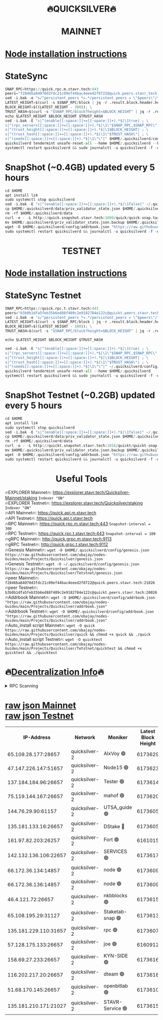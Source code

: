 <h1 align="center"> 🔥QUICKSILVER🔥</h1>

<h1 align="center"> MAINNET</h1>

[Node installation instructions](https://github.com/obajay/nodes-Guides/tree/main/Projects/Quicksilver)
=

# StateSync
```python
SNAP_RPC=https://quick.rpc.m.stavr.tech:443
peers="f2846ba84070d3fdc21c09ef44bac4eeed2f8722@quick.peers.stavr.tech:21026"
sed -i.bak -e "s/^persistent_peers *=.*/persistent_peers = \"$peers\"/" $HOME/.quicksilverd/config/config.toml
LATEST_HEIGHT=$(curl -s $SNAP_RPC/block | jq -r .result.block.header.height); \
BLOCK_HEIGHT=$((LATEST_HEIGHT - 300)); \
TRUST_HASH=$(curl -s "$SNAP_RPC/block?height=$BLOCK_HEIGHT" | jq -r .result.block_id.hash)
echo $LATEST_HEIGHT $BLOCK_HEIGHT $TRUST_HASH
sed -i.bak -E "s|^(enable[[:space:]]+=[[:space:]]+).*$|\1true| ; \
s|^(rpc_servers[[:space:]]+=[[:space:]]+).*$|\1\"$SNAP_RPC,$SNAP_RPC\"| ; \
s|^(trust_height[[:space:]]+=[[:space:]]+).*$|\1$BLOCK_HEIGHT| ; \
s|^(trust_hash[[:space:]]+=[[:space:]]+).*$|\1\"$TRUST_HASH\"| ; \
s|^(seeds[[:space:]]+=[[:space:]]+).*$|\1\"\"|" $HOME/.quicksilverd/config/config.toml
quicksilverd tendermint unsafe-reset-all --home $HOME/.quicksilverd --keep-addr-book
systemctl restart quicksilverd && sudo journalctl -u quicksilverd -f -o cat
```

# SnapShot (~0.4GB) updated every 5 hours
```python
cd $HOME
apt install lz4
sudo systemctl stop quicksilverd
sed -i.bak -E "s|^(enable[[:space:]]+=[[:space:]]+).*$|\1false|" ~/.quicksilverd/config/config.toml
cp $HOME/.quicksilverd/data/priv_validator_state.json $HOME/.quicksilverd/priv_validator_state.json.backup
rm -rf $HOME/.quicksilverd/data
curl -o - -L http://quick.snapshot.stavr.tech:1009/quick/quick-snap.tar.lz4 | lz4 -c -d - | tar -x -C $HOME/.quicksilverd --strip-components 2
mv $HOME/.quicksilverd/priv_validator_state.json.backup $HOME/.quicksilverd/data/priv_validator_state.json
wget -O $HOME/.quicksilverd/config/addrbook.json "https://raw.githubusercontent.com/obajay/nodes-Guides/main/Projects/Quicksilver/addrbook.json"
sudo systemctl restart quicksilverd && journalctl -u quicksilverd -f -o cat
```

<h1 align="center"> TESTNET</h1>

[Node installation instructions](https://github.com/obajay/nodes-Guides/tree/main/Projects/Quicksilver/Tetstnet)
=

# StateSync Testnet
```python
SNAP_RPC=https://quick.rpc.t.stavr.tech:443
peers="b3b0b1dfa5feb35b6ed88f409c2e9182784e122c@quickt.peers.stavr.tech:20026"
sed -i.bak -e "s/^persistent_peers *=.*/persistent_peers = \"$peers\"/" $HOME/.quicksilverd/config/config.toml
LATEST_HEIGHT=$(curl -s $SNAP_RPC/block | jq -r .result.block.header.height); \
BLOCK_HEIGHT=$((LATEST_HEIGHT - 100)); \
TRUST_HASH=$(curl -s "$SNAP_RPC/block?height=$BLOCK_HEIGHT" | jq -r .result.block_id.hash)

echo $LATEST_HEIGHT $BLOCK_HEIGHT $TRUST_HASH

sed -i.bak -E "s|^(enable[[:space:]]+=[[:space:]]+).*$|\1true| ; \
s|^(rpc_servers[[:space:]]+=[[:space:]]+).*$|\1\"$SNAP_RPC,$SNAP_RPC\"| ; \
s|^(trust_height[[:space:]]+=[[:space:]]+).*$|\1$BLOCK_HEIGHT| ; \
s|^(trust_hash[[:space:]]+=[[:space:]]+).*$|\1\"$TRUST_HASH\"| ; \
s|^(seeds[[:space:]]+=[[:space:]]+).*$|\1\"\"|" ~/.quicksilverd/config/config.toml
quicksilverd tendermint unsafe-reset-all --home $HOME/.quicksilverd
systemctl restart quicksilverd && sudo journalctl -u quicksilverd -f -o cat

```

# SnapShot Testnet (~0.2GB) updated every 5 hours
```python
cd $HOME
apt install lz4
sudo systemctl stop quicksilverd
sed -i.bak -E "s|^(enable[[:space:]]+=[[:space:]]+).*$|\1false|" ~/.quicksilverd/config/config.toml
cp $HOME/.quicksilverd/data/priv_validator_state.json $HOME/.quicksilverd/priv_validator_state.json.backup
rm -rf $HOME/.quicksilverd/data
curl -o - -L http://quickt.snapshot.stavr.tech:1016/quickt/quickt-snap.tar.lz4 | lz4 -c -d - | tar -x -C $HOME/.quicksilverd --strip-components 2
mv $HOME/.quicksilverd/priv_validator_state.json.backup $HOME/.quicksilverd/data/priv_validator_state.json
wget -O $HOME/.quicksilverd/config/addrbook.json "https://raw.githubusercontent.com/obajay/nodes-Guides/main/Projects/Quicksilver/Tetstnet/addrbook.json"
sudo systemctl restart quicksilverd && journalctl -u quicksilverd -f -o cat
```
 <h1 align="center"> Useful Tools</h1>

🔥EXPLORER Mainnet🔥:        https://explorer.stavr.tech/Quicksilver-Mainnet/staking    `Indexer "ON"` \
🔥EXPLORER Testnet🔥:        https://explorer.stavr.tech/Quicksilver/staking	        `Indexer "ON"` \
🔥API Mainnet🔥: 			 https://quick.api.m.stavr.tech \
🔥API Testnet🔥: 			 https://quick.api.t.stavr.tech \
🔥RPC Mainnet🔥:             https://quick.rpc.m.stavr.tech:443              `Snapshot-interval = 300` \
🔥RPC Testnet🔥:             https://quick.rpc.t.stavr.tech:443              `Snapshot-interval = 100` \
🔥gRPC Mainnet🔥:                    http://quick.grpc.m.stavr.tech:9113 \
🔥gRPC Testnet🔥:                    http://quick.grpc.t.stavr.tech:9112 \
🔥Genesis Mainnet🔥: `wget -O $HOME/.quicksilverd/config/genesis.json https://raw.githubusercontent.com/obajay/nodes-Guides/main/Projects/Quicksilver/genesis.json` \
🔥Genesis Testnet🔥: `wget -O ~/.quicksilverd/config/genesis.json https://raw.githubusercontent.com/obajay/nodes-Guides/main/Projects/Quicksilver/Tetstnet/genesis.json` \
🔥peer Mainnet🔥:					 `f2846ba84070d3fdc21c09ef44bac4eeed2f8722@quick.peers.stavr.tech:21026` \
🔥peer Testnet🔥:					 `b3b0b1dfa5feb35b6ed88f409c2e9182784e122c@quickt.peers.stavr.tech:20026` \
🔥Addrbook Mainnet🔥:    ```wget -O $HOME/.quicksilverd/config/addrbook.json "https://raw.githubusercontent.com/obajay/nodes-Guides/main/Projects/Quicksilver/addrbook.json"``` \
🔥Addrbook Testnet🔥:    ```wget -O $HOME/.quicksilverd/config/addrbook.json "https://raw.githubusercontent.com/obajay/nodes-Guides/main/Projects/Quicksilver/addrbook.json"``` \
🔥Auto_install script Mainnet🔥: ```wget -O quick https://raw.githubusercontent.com/obajay/nodes-Guides/main/Projects/Quicksilver/quick && chmod +x quick && ./quick``` \
🔥Auto_install script Testnet🔥: ```wget -O quicktest https://raw.githubusercontent.com/obajay/nodes-Guides/main/Projects/Quicksilver/Tetstnet/quicktest && chmod +x quicktest && ./quicktest```

🔥[Decentralization Info](https://github.com/obajay/StateSync-snapshots/tree/main/Projects/Quicksilver/Decentralization)🔥
=

<details>
<summary>RPC Scanning</summary>

<h2 align="center"> We scan nodes in real time every 4 hours. And we provide the final result of RPC endpoints.
We cannot influence the operation of these nodes in any way. </h2>


```python
If Voting Power is higher than 0 --> then the Node is a validator of the network and may be subject to attack and be a potential threat to the chain.
```
```python
We marked such validators with a red symbol
```

</details>

[raw json Mainnet](https://rpc-check.quickm.stavr.tech/quickm/rpc-quickm-result.json) \
[raw json Testnet](https://github.com/obajay/StateSync-snapshots/tree/main/Projects/Quicksilver/Rpc-Check-Testnet)
=


<table><tr><th>IP-Address</th><th>Network</th><th>Moniker</th><th>Latest Block Height</th><th>Earliest Block Height</th><th>Catching Up</th><th>Tx Index</th><th>Voting Power</th><th>Scan Time</th></tr><tr><td>65.109.28.177:28657</td><td>quicksilver-2</td><td>AlxVoy 🟢</td><td>6173629</td><td>3562001</td><td>False</td><td>off</td><td>0</td><td>2024-02-28T14:12:34.313228338UTC</td></tr><tr><td>47.147.226.147:51657</td><td>quicksilver-2</td><td>Node15 🟢</td><td>6173623</td><td>5151648</td><td>False</td><td>off</td><td>0</td><td>2024-02-28T14:11:57.033036905UTC</td></tr><tr><td>137.184.184.96:26657</td><td>quicksilver-2</td><td>Tester 🟢</td><td>6173614</td><td>5550692</td><td>False</td><td>off</td><td>0</td><td>2024-02-28T14:11:03.502971174UTC</td></tr><tr><td>75.119.144.167:26657</td><td>quicksilver-2</td><td>mahof 🟢</td><td>6173620</td><td>5654794</td><td>False</td><td>on</td><td>0</td><td>2024-02-28T14:11:41.493291949UTC</td></tr><tr><td>144.76.29.90:61157</td><td>quicksilver-2</td><td>UTSA_guide 🟢</td><td>6173605</td><td>5743301</td><td>False</td><td>on</td><td>0</td><td>2024-02-28T14:10:11.922683425UTC</td></tr><tr><td>135.181.133.16:26657</td><td>quicksilver-2</td><td>DStake 🔴</td><td>6173605</td><td>5807001</td><td>False</td><td>on</td><td>79670</td><td>2024-02-28T14:10:11.376216996UTC</td></tr><tr><td>161.97.82.203:26257</td><td>quicksilver-2</td><td>Fort 🟢</td><td>6161015</td><td>5863421</td><td>False</td><td>on</td><td>0</td><td>2024-02-28T14:10:08.880200836UTC</td></tr><tr><td>142.132.136.106:22657</td><td>quicksilver-2</td><td>SERVICES 🟢</td><td>6173617</td><td>5920001</td><td>False</td><td>on</td><td>0</td><td>2024-02-28T14:11:23.458558858UTC</td></tr><tr><td>66.172.36.134:14857</td><td>quicksilver-2</td><td>node 🟢</td><td>6173609</td><td>5950756</td><td>False</td><td>on</td><td>0</td><td>2024-02-28T14:10:36.578346055UTC</td></tr><tr><td>66.172.36.136:14857</td><td>quicksilver-2</td><td>node 🟢</td><td>6173609</td><td>5950756</td><td>False</td><td>on</td><td>0</td><td>2024-02-28T14:10:37.358049019UTC</td></tr><tr><td>46.4.121.72:26657</td><td>quicksilver-2</td><td>nkbblocks 🟢</td><td>6173615</td><td>6056301</td><td>False</td><td>on</td><td>0</td><td>2024-02-28T14:11:12.044567601UTC</td></tr><tr><td>65.108.195.29:31127</td><td>quicksilver-2</td><td>Staketab-snap 🟢</td><td>6173613</td><td>6075001</td><td>False</td><td>off</td><td>0</td><td>2024-02-28T14:10:56.447312065UTC</td></tr><tr><td>135.181.229.110:31657</td><td>quicksilver-2</td><td>rpc 🟢</td><td>6173607</td><td>6133480</td><td>False</td><td>on</td><td>0</td><td>2024-02-28T14:10:25.179690056UTC</td></tr><tr><td>57.128.175.133:26657</td><td>quicksilver-2</td><td>joe 🟢</td><td>6160912</td><td>6158460</td><td>False</td><td>on</td><td>0</td><td>2024-02-28T14:10:12.215484808UTC</td></tr><tr><td>158.69.27.233:26657</td><td>quicksilver-2</td><td>KYN-SIDE 🟢</td><td>6173616</td><td>6159001</td><td>False</td><td>on</td><td>0</td><td>2024-02-28T14:11:16.713619278UTC</td></tr><tr><td>116.202.217.20:26657</td><td>quicksilver-2</td><td>dteam 🟢</td><td>6173618</td><td>6169501</td><td>False</td><td>on</td><td>0</td><td>2024-02-28T14:11:31.883012015UTC</td></tr><tr><td>51.68.170.145:26657</td><td>quicksilver-2</td><td>openbitlab 🟢</td><td>6173610</td><td>6169975</td><td>False</td><td>on</td><td>0</td><td>2024-02-28T14:10:43.833157570UTC</td></tr><tr><td>135.181.210.171:21027</td><td>quicksilver-2</td><td>STAVR-Service 🟢</td><td>6173615</td><td>6173001</td><td>False</td><td>on</td><td>0</td><td>2024-02-28T14:11:19.073755418UTC</td></tr></table>
